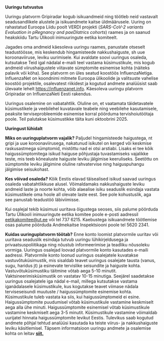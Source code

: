 **Uuringu tutvustus**

Uuringu platvorm Gripiradar kogub isikuandmeid ning töötleb neid
vastavalt seadusandlikele alustele ja isikuandmete kaitse üldmäärusele.
Uuring on rahastatud Euroopa Liidu poolt VERDI projekti (*SARS-CoV-2
variants Evaluation in pRegnancy and paeDIatrics cohorts*) raames ja on
saanud heakskiidu Tartu Ülikooli inimuuringute eetika komiteelt.

Jagades oma andmeid käesoleva uuringu raames, panustate otseselt
teadustöösse, mis keskendub hingamisteede nakkushaiguste, sh uue
koroonaviiruse, leviku uurimisele. Kui avaldate soovi uuringus osaleda,
kutsutakse Teid igal nädalal e-maili teel vastama küsimustikule, mis
kogub andmeid viirushaigustele viitavate sümptomite esinemise kohta
(näiteks palavik või köha). See platvorm on üles seatud koostöös
InfluenzaNetiga. InfluenzaNet on koondnimi mitmete Euroopa ülikoolide ja
valitsuste vahelise koostöö projektile, osalevatest riikidest ja kogutud
andmete analüüsist saab ülevaate lehelt <https://influenzanet.info>.
Käesoleva uuringu platvorm Gripiradar on InfluenzaNeti Eesti rakendus.

Uuringus osalemine on vabatahtlik. Oluline on, et vaatamata
täidetavatele küsimustikele ja veebilehel kuvatavale teabele ning
veebilehe kasutamisele, peaksite terviseprobleemide esinemise korral
pöörduma tervishoiutöötaja poole. Teil palutakse küsimustikke täita kuni
oktoobrini 2025.

**Uuringust lühidalt**

**Miks on uuringuplatvorm vajalik?** Paljudel hingamisteede haigustega,
nt gripi ja uue koroonaviirusega, nakatunud isikutel on kerged või
keskmise raskusastmega sümptomid, mistõttu nad ei otsi arstiabi. Lisaks
ei tee kõik haigussümptomitega isikud haiguse põhjustaja tuvastamiseks
vajalikke teste, mis teeb kõnealuste haiguste leviku jälgimise
keeruliseks. Seetõttu on sümptomite leviku jälgimine oluline
rahvatervise ning haiguspuhangu jälgimise seisukohast.

**Kes võivad osaleda?** Kõik Eestis elavad täisealised isikud saavad
uuringus osaleda vabatahtlikkuse alusel. Võimaldamaks nakkushaiguste
leviku andmeid laste ja noorte kohta, võib alaealise isiku seaduslik
esindaja vastata küsimustikele oma hoole all olevate laste eest. See
pole kohustuslik, aga see panustab teadustöö läbiviimisse.

Kui osalejal tekib küsimusi uuritava õigustega seoses, siis palume
pöörduda Tartu Ülikooli inimuuringute eetika komitee poole e-posti
aadressil eetikakomitee@ut.ee või tel 737 6215. Kaebustega isikuandmete
töötlemise osas palume pöörduda Andmekaitse Inspektsiooni poole tel 5620
2341.

**Kuidas uuringuplatvorm töötab?** Enne konto loomist platvormile
uuritav või uuritava seaduslik esindaja tutvub uuringu lühikirjeldusega
ja privaatsuspoliitikaga ning nõustub informeerimise ja teadliku
nõusoleku vormiga. Uuringus osalejad loovad platvormile konto kasutades
e-maili aadressi. Platvormile konto loonud uuringus osalejatele
kuvatakse vastuvõtuküsimustik, mis sisaldab teavet uuringus osalejate
tausta (vanus, sugu, haridus jt) ja esinevate tervislike seisundite ja
haiguste kohta. Vastuvõtuküsimustiku täitmine võtab aega 5-10 minutit.
Vaktsineerimisküsimustik on vastatav 10-15 minutiga. Seejärel saadetakse
uuringus osalejatele iga nädal e-mail, millega kutsutakse vastama
iganädalasele küsimustikule, kus kogutakse teavet viimase nädala
terviseseisundi muutuste / haigussümptomite esinemise kohta.
Küsimustikule tuleb vastata ka siis, kui haigussümptomeid ei esine.
Haigussümptomite puudumisel võtab küsimustikule vastamine keskmiselt
aega alla ühe minuti. Haigussümptomite esinemisel võtab küsimustikule
vastamine keskmiselt aega 3-5 minutit. Küsimustikule vastamine võimaldab
uurijatel hinnata haigussümptomite levikut Eestis. Tulevikus saab
kogutud andmete põhjal tehtud analüüsi kasutada ka teiste viirus- ja
nakkushaiguste leviku käsitlemisel. Täpsem informatsioon uuringu andmete
ja osalemise kohta on leitav **[siit.](/info)**